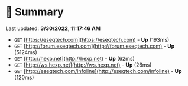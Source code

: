 # 📖 Summary
Last updated: **3/30/2022, 11:17:46 AM**

- `GET` [https://eseqtech.com](https://eseqtech.com) - **Up** (193ms)
- `GET` [http://forum.eseqtech.com](http://forum.eseqtech.com) - **Up** (5124ms)
- `GET` [http://hexp.net](http://hexp.net) - **Up** (62ms)
- `GET` [http://ws.hexp.net](http://ws.hexp.net) - **Up** (26ms)
- `GET` [http://eseqtech.com/infoline](http://eseqtech.com/infoline) - **Up** (120ms)
